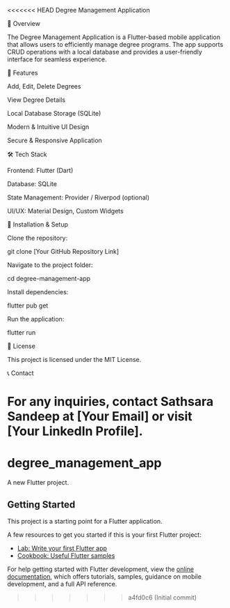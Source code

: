 <<<<<<< HEAD
Degree Management Application

📌 Overview

The Degree Management Application is a Flutter-based mobile application that allows users to efficiently manage degree programs. The app supports CRUD operations with a local database and provides a user-friendly interface for seamless experience.

🚀 Features

Add, Edit, Delete Degrees

View Degree Details

Local Database Storage (SQLite)

Modern & Intuitive UI Design

Secure & Responsive Application

🛠️ Tech Stack

Frontend: Flutter (Dart)

Database: SQLite

State Management: Provider / Riverpod (optional)

UI/UX: Material Design, Custom Widgets



🔗 Installation & Setup

Clone the repository:

git clone [Your GitHub Repository Link]

Navigate to the project folder:

cd degree-management-app

Install dependencies:

flutter pub get

Run the application:

flutter run

📄 License

This project is licensed under the MIT License.

📞 Contact

For any inquiries, contact Sathsara Sandeep at [Your Email] or visit [Your LinkedIn Profile].
=======
# degree_management_app

A new Flutter project.

## Getting Started

This project is a starting point for a Flutter application.

A few resources to get you started if this is your first Flutter project:

- [Lab: Write your first Flutter app](https://docs.flutter.dev/get-started/codelab)
- [Cookbook: Useful Flutter samples](https://docs.flutter.dev/cookbook)

For help getting started with Flutter development, view the
[online documentation](https://docs.flutter.dev/), which offers tutorials,
samples, guidance on mobile development, and a full API reference.
>>>>>>> a4fd0c6 (Initial commit)
